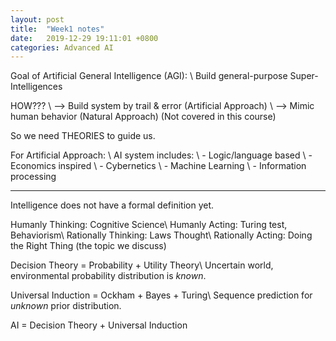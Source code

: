 ```yaml
---
layout: post
title:  "Week1 notes"
date:   2019-12-29 19:11:01 +0800
categories: Advanced AI
---
```


Goal of Artificial General Intelligence (AGI): \\
Build general-purpose Super-Intelligences

HOW??? \\
--> Build system by trail & error (Artificial Approach) \\
--> Mimic human behavior (Natural Approach) (Not covered in this course)

So we need THEORIES to guide us.

For Artificial Approach: \\
AI system includes: \\
	- Logic/language based \\
	- Economics inspired \\
	- Cybernetics \\
	- Machine Learning \\
	- Information processing

----------------------------------------------------

Intelligence does not have a formal definition yet.

Humanly Thinking: 		Cognitive Science\\
Humanly Acting:			Turing test, Behaviorism\\
Rationally Thinking:	Laws Thought\\
Rationally Acting:		Doing the Right Thing (the topic we discuss)


Decision Theory = Probability + Utility Theory\\
Uncertain world, environmental probability distribution is $\textit{known}$.

Universal Induction = Ockham + Bayes + Turing\\
Sequence prediction for $\textit{unknown}$ prior distribution.

AI = Decision Theory + Universal Induction